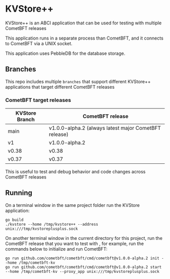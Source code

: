 # KVStore++

KVStore++ is an ABCI application that can be used for testing with multiple CometBFT releases

This application runs in a separate process than CometBFT, and it connects to CometBFT via a UNIX socket.

This application uses PebbleDB for the database storage.

## Branches 

This repo includes multiple `branches` that support different KVStore++ applications that target different CometBFT releases 

### CometBFT target releases

| KVStore Branch | CometBFT release                                      |
|----------------|-------------------------------------------------------|
| main           | v1.0.0-alpha.2 (always latest major CometBFT release) |
| v1             | v1.0.0-alpha.2                                        |   
| v0.38          | v0.38                                                 |
| v0.37          | v0.37                                                 |
 

This is useful to test and debug behavior and code changes across CometBFT releases

## Running

On a terminal window in the same project folder run the KVStore application:

```
go build
./kvstore --home /tmp/kvstore++ --address unix:///tmp/kvstoreplusplus.sock
```

On another terminal window in the current directory for this project, run the CometBFT release that you want to test with
, for example, run the commands below to initialize and run CometBFT:

```
go run github.com/cometbft/cometbft/cmd/cometbft@v1.0.0-alpha.2 init --home /tmp/cometbft-kv
go run github.com/cometbft/cometbft/cmd/cometbft@v1.0.0-alpha.2 start --home /tmp/cometbft-kv --proxy_app unix:///tmp/kvstoreplusplus.sock
```

